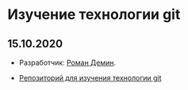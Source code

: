# Изучение технологии git
## 15.10.2020
* Разработчик: [Роман Демин](https://htmlacademy.ru/profile/id219593).

* [Репозиторий для изучения технологии  git](https://github.com/AndRomMan/git-lessons)
